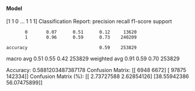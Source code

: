 #### Model
[1 1 0 ... 1 1 1]
Classification Report:
              precision    recall  f1-score   support

           0       0.07      0.51      0.12     13620
           1       0.96      0.59      0.73    240209

    accuracy                           0.59    253829
   macro avg       0.51      0.55      0.42    253829
weighted avg       0.91      0.59      0.70    253829

Accuracy: 0.5881203487387178
Confusion Matrix:
[[  6948   6672]
 [ 97875 142334]]
Confusion Matrix (%):
[[ 2.73727588  2.62854126]
 [38.55942386 56.07475899]]
